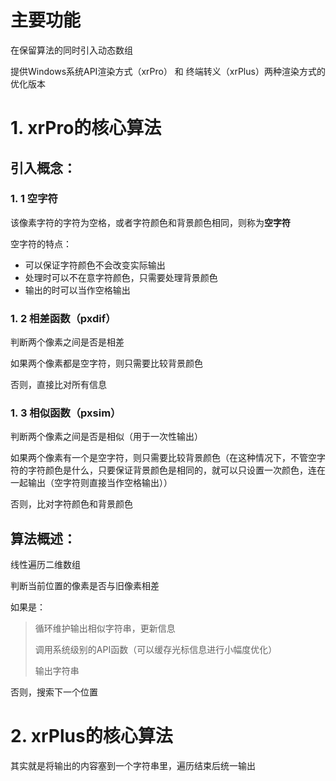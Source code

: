 # 主要功能

在保留算法的同时引入动态数组

提供Windows系统API渲染方式（xrPro） 和 终端转义（xrPlus）两种渲染方式的优化版本

# 1. xrPro的核心算法

## 引入概念：

### 1. 1 空字符

该像素字符的字符为空格，或者字符颜色和背景颜色相同，则称为**空字符**

空字符的特点：
- 可以保证字符颜色不会改变实际输出
- 处理时可以不在意字符颜色，只需要处理背景颜色
- 输出的时可以当作空格输出

### 1. 2 相差函数（pxdif）

判断两个像素之间是否是相差

如果两个像素都是空字符，则只需要比较背景颜色

否则，直接比对所有信息

### 1. 3 相似函数（pxsim）

判断两个像素之间是否是相似（用于一次性输出）

如果两个像素有一个是空字符，则只需要比较背景颜色（在这种情况下，不管空字符的字符颜色是什么，只要保证背景颜色是相同的，就可以只设置一次颜色，连在一起输出（空字符则直接当作空格输出））

否则，比对字符颜色和背景颜色

## 算法概述：

线性遍历二维数组

判断当前位置的像素是否与旧像素相差

如果是：
> 循环维护输出相似字符串，更新信息
> 
> 调用系统级别的API函数（可以缓存光标信息进行小幅度优化）
> 
> 输出字符串

否则，搜索下一个位置

# 2. xrPlus的核心算法

其实就是将输出的内容塞到一个字符串里，遍历结束后统一输出
